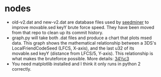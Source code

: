 # nodes
* old-v2.dat and new-v2.dat are database files used by [seedminer](https://github.com/zoogie/seedminer) to improve movable.sed keyY brute force speed. They have been moved from that repo to clean up its commit history.  
* graph.py will take both .dat files and produce a chart that plots msed data. This graph shows the mathematical relationship between a 3DS's LocalFriendCodeSeed (LFCS, X-axis), and the last u32 of its movable.sed keyY (distance from LFCS/5, Y-axis). This relationship is what makes the bruteforce possible. More details: [34⅕c3](https://zoogie.github.io/web/34%E2%85%95c3/#/)
* You need matplotlib installed and I think it only runs in python 2 correctly.
